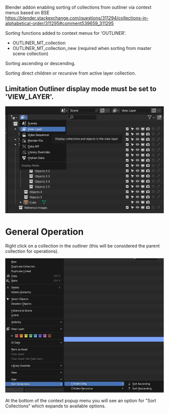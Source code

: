 Blender addon enabling sorting of collections from outliner via context menus based on BSE https://blender.stackexchange.com/questions/311294/collections-in-alphabetical-order/311295#comment539659_311295

Sorting functions added to context menus for 'OUTLINER'.

* OUTLINER_MT_collection
* OUTLINER_MT_collection_new (required when sorting from master scene collection)

Sorting ascending or descending.

Sorting direct children or recursive from active layer collection.

## Limitation Outliner display mode must be set to 'VIEW_LAYER'.

![alt text](image.png)

# General Operation
Right click on a collection in the outliner (this will be considered the parent collection for operations).

![alt text](image-1.png)

At the bottom of the context popup menu you will see an option for "Sort Collections" which expands to available options.
